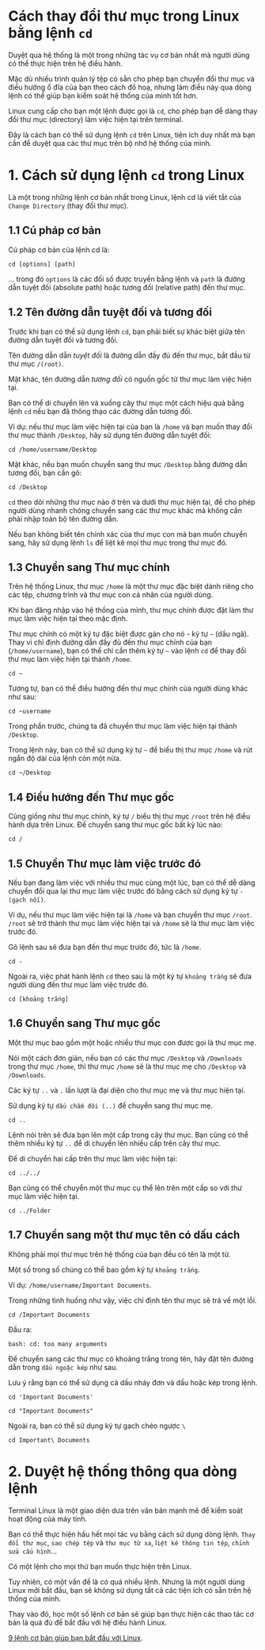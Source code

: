 # Cách thay đổi thư mục trong Linux bằng lệnh `cd`

Duyệt qua hệ thống là một trong những tác vụ cơ bản nhất mà người dùng có thể thực hiện trên hệ điều hành.

Mặc dù nhiều trình quản lý tệp có sẵn cho phép bạn chuyển đổi thư mục và điều hướng ổ đĩa của bạn theo cách đồ hoạ, nhưng làm điều này qua dòng lệnh có thể giúp bạn kiểm soát hệ thống của mình tốt hơn.

Linux cung cấp cho bạn một lệnh được gọi là `cd`, cho phép bạn dễ dàng thay đổi thư mục (directory) làm việc hiện tại trên terminal.

Đây là cách bạn có thể sử dụng lệnh `cd` trên Linux, tiện ích duy nhất mà bạn cần để duyệt qua các thư mục trên bộ nhớ hệ thống của mình.

# 1. Cách sử dụng lệnh `cd` trong Linux

Là một trong những lệnh cơ bản nhất trong Linux, lệnh cd là viết tắt của `Change Directory` (thay đổi thư mục).

## 1.1 Cú pháp cơ bản

Cú pháp cơ bản của lệnh cd là:

```
cd [options] [path]
```

... trong đó `options` là các đối số được truyền bằng lệnh và `path` là đường dẫn tuyệt đối (absolute path) hoặc tương đối (relative path) đến thư mục.

## 1.2 Tên đường dẫn tuyệt đối và tương đối

Trước khi bạn có thể sử dụng lệnh `cd`, bạn phải biết sự khác biệt giữa tên đường dẫn tuyệt đối và tương đối.

Tên đường dẫn dẫn *tuyệt đối* là đường dẫn đầy đủ đến thư mục, bắt đầu từ thư mục `/(root)`.

Mặt khác, tên đường dẫn *tương đối* có nguồn gốc từ thư mục làm việc hiện tại.

Bạn có thể di chuyển lên và xuống cây thư mục một cách hiệu quả bằng lệnh `cd` nếu bạn đã thông thạo các đường dẫn tương đối.

Ví dụ: nếu thư mục làm việc hiện tại của bạn là `/home` và bạn muốn thay đổi thư mục thành `/Desktop`, hãy sử dụng tên đường dẫn tuyệt đối:

```
cd /home/username/Desktop
```

Mặt khác, nếu bạn muốn chuyển sang thư mục `/Desktop` bằng đường dẫn tương đối, bạn cần gõ:
```
cd /Desktop
```

`cd` theo dõi những thư mục nào ở trên và dưới thư mục hiện tại, để cho phép người dùng nhanh chóng chuyển sang các thư mục khác mà không cần phải nhập toàn bộ tên đường dẫn.

Nếu bạn không biết tên chính xác của thư mục con mà bạn muốn chuyển sang, hãy sử dụng lệnh `ls` để liệt kê mọi thư mục trong thư mục đó.

## 1.3 Chuyển sang Thư mục chính

Trên hệ thống Linux, thư mục `/home` là một thư mục đặc biệt dành riêng cho các tệp, chương trình và thư mục con cá nhân của người dùng.

Khi bạn đăng nhập vào hệ thống của mình, thư mục chính được đặt làm thư mục làm việc hiện tại theo mặc định.

Thư mục chính có một ký tự đặc biệt được gán cho nó - ký tự `~` (dấu ngã). Thay vì chỉ định đường dẫn đầy đủ đến thư mục chính của bạn (`/home/username`), bạn có thể chỉ cần thêm ký tự `~` vào lệnh `cd` để thay đổi thư mục làm việc hiện tại thành `/home`.

```
cd ~
```

Tương tự, bạn có thể điều hướng đến thư mục chính của người dùng khác như sau:

```
cd ~username
```

Trong phần trước, chúng ta đã chuyển thư mục làm việc hiện tại thành `/Desktop`. 

Trong lệnh này, bạn có thể sử dụng ký tự `~` để biểu thị thư mục `/home` và rút ngắn độ dài của lệnh còn một nửa.

```
cd ~/Desktop
```

## 1.4 Điều hướng đến Thư mục gốc

Cũng giống như thư mục chính, ký tự `/` biểu thị thư mục `/root` trên hệ điều hành dựa trên Linux. Để chuyển sang thư mục gốc bất kỳ lúc nào:

```
cd /
```

## 1.5 Chuyển Thư mục làm việc trước đó

Nếu bạn đang làm việc với nhiều thư mục cùng một lúc, bạn có thể dễ dàng chuyển đổi qua lại thư mục làm việc trước đó bằng cách sử dụng ký tự `- (gạch nối)`.

Ví dụ, nếu thư mục làm việc hiện tại là `/home` và bạn chuyển thư mục `/root`. `/root` sẽ trở thành thư mục làm việc hiện tại và `/home` sẽ là thư mục làm việc trước đó.

Gõ lệnh sau sẽ đưa bạn đến thư mục trước đó, tức là `/home`.

```
cd -
```

Ngoài ra, việc phát hành lệnh `cd` theo sau là một ký tự `khoảng trắng` sẽ đưa người dùng đến thư mục làm việc trước đó.
```
cd [khoảng trắng]
```

## 1.6 Chuyển sang Thư mục gốc

Một thư mục bao gồm một hoặc nhiều thư mục con được gọi là thư mục mẹ.

Nói một cách đơn giản, nếu bạn có các thư mục `/Desktop` và `/Downloads` trong thư mục `/home`, thì thư mục `/home` sẽ là thư mục mẹ cho `/Desktop` và `/Downloads`.

Các ký tự `..` và `.` lần lượt là đại diện cho thư mục mẹ và thư mục hiện tại.

Sử dụng ký tự `dấu chấm đôi (..)` để chuyển sang thư mục mẹ.

```
cd ..
```

Lệnh nói trên sẽ đưa bạn lên một cấp trong cây thư mục. Bạn cũng có thể thêm nhiều ký tự `..` để di chuyển lên nhiều cấp trên cây thư mục.

Để di chuyển hai cấp trên thư mục làm việc hiện tại:

```
cd ../../
```

Bạn cũng có thể chuyển một thư mục cụ thể lên trên một cấp so với thư mục làm việc hiện tại.

```
cd ../Folder
```

## 1.7 Chuyển sang một thư mục tên có dấu cách

Không phải mọi thư mục trên hệ thống của bạn đều có tên là một từ.

Một số trong số chúng có thể bao gồm ký tự `khoảng trắng`.

Ví dụ: `/home/username/Important Documents`.

Trong những tình huống như vậy, việc chỉ định tên thư mục sẽ trả về một lỗi.

```
cd /Important Documents
```

Đầu ra:

```
bash: cd: too many arguments
```

Để chuyển sang các thư mục có khoảng trắng trong tên, hãy đặt tên đường dẫn trong `dấu ngoặc kép` như sau.

Lưu ý rằng bạn có thể sử dụng cả dấu nháy đơn và dấu hoặc kép  trong lệnh.

```
cd 'Important Documents'
```

```
cd "Important Documents"
```

Ngoài ra, bạn có thể sử dụng ký tự gạch chéo ngược `\`

```
cd Important\ Documents
```

# 2. Duyệt hệ thống thông qua dòng lệnh

Terminal Linux là một giao diện dưa trên văn bản mạnh mẽ để kiểm soát hoạt động của máy tính.

Bạn có thể thực hiện hầu hết mọi tác vụ bằng cách sử dụng dòng lệnh. `Thay đổi thư mục`, `sao chép tệp` và `thư mục từ xa`, l`iệt kê thông tin tệp`, `chỉnh sửa cấu hình`...

Có một lệnh cho mọi thứ bạn muốn thực hiện trên Linux.

Tuy nhiên, có một vấn đề là có quá nhiều lệnh. Nhưng là một người dùng Linux mới bắt đầu, bạn sẽ không sử dụng tất cả các tiện ích có sẵn trên hệ thống của mình.

Thay vào đó, học một số lệnh cơ bản sẽ giúp bạn thực hiện các thao tác cơ bản là quá đủ để bắt đầu với hệ điều hành Linux.

[9 lệnh cơ bản giúp bạn bắt đầu với Linux](https://funix.edu.vn/chia-se-kien-thuc/9-lenh-co-ban-giup-ban-bat-dau-voi-linux/).